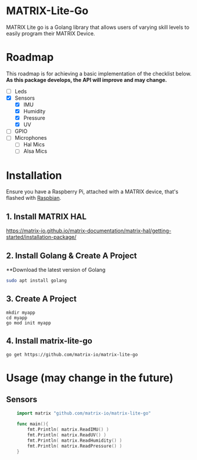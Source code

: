 # MATRIX-Lite-Go
MATRIX Lite go is a Golang library that allows users of varying skill levels to easily program their MATRIX Device.

# Roadmap
This roadmap is for achieving a basic implementation of the checklist below. **As this package develops, the API will improve and may change.**
- [ ] Leds
- [x] Sensors
  - [x] IMU
  - [x] Humidity
  - [x] Pressure
  - [x] UV
- [ ] GPIO
- [ ] Microphones
  - [ ] Hal Mics
  - [ ] Alsa Mics

# Installation
Ensure you have a Raspberry Pi, attached with a MATRIX device, that's flashed with [Raspbian](https://www.raspberrypi.org/downloads/raspbian/).

## 1. Install MATRIX HAL
https://matrix-io.github.io/matrix-documentation/matrix-hal/getting-started/installation-package/

## 2. Install Golang & Create A Project
**Download the latest version of Golang
```bash
sudo apt install golang
```

## 3. Create A Project
```
mkdir myapp
cd myapp
go mod init myapp
```

## 4. Install matrix-lite-go
```
go get https://github.com/matrix-io/matrix-lite-go
```

# Usage (may change in the future)

## Sensors
```go
    import matrix "github.com/matrix-io/matrix-lite-go"
    
    func main(){
        fmt.Println( matrix.ReadIMU() )
        fmt.Println( matrix.ReadUV() )
        fmt.Println( matrix.ReadHumidity() )
        fmt.Println( matrix.ReadPressure() )
    }
```
